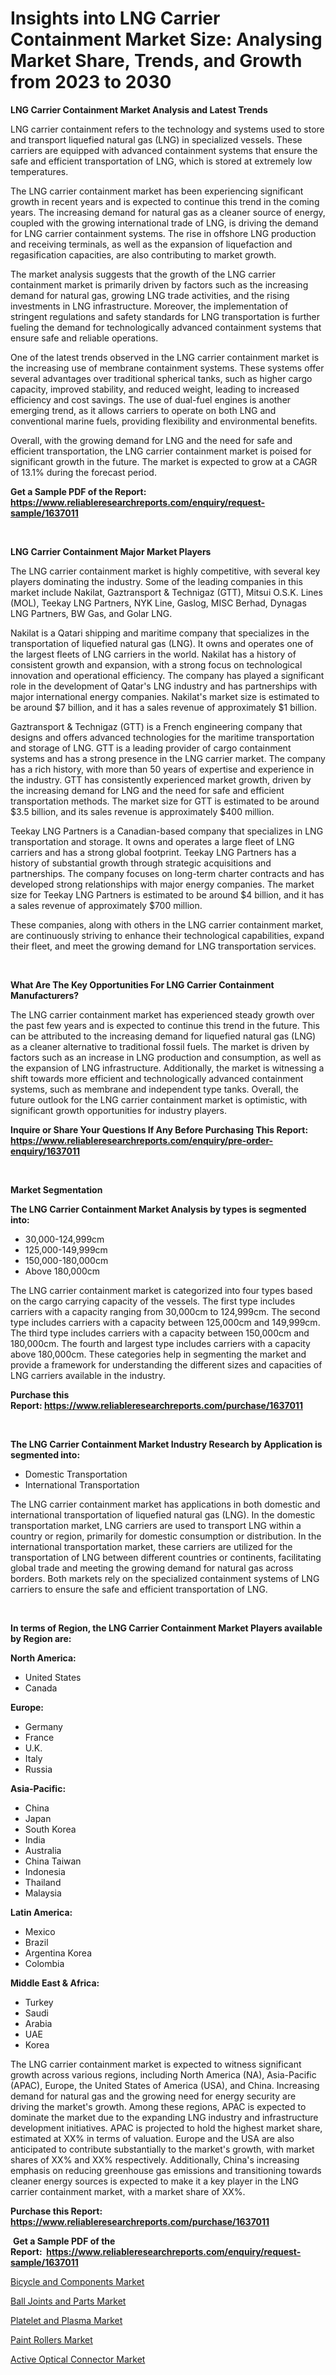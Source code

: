 <p><h1>Insights into LNG Carrier Containment Market Size: Analysing Market Share, Trends, and Growth from 2023 to 2030</h1></p><p><strong>LNG Carrier Containment Market Analysis and Latest Trends</strong></p>
<p><p>LNG carrier containment refers to the technology and systems used to store and transport liquefied natural gas (LNG) in specialized vessels. These carriers are equipped with advanced containment systems that ensure the safe and efficient transportation of LNG, which is stored at extremely low temperatures.</p><p>The LNG carrier containment market has been experiencing significant growth in recent years and is expected to continue this trend in the coming years. The increasing demand for natural gas as a cleaner source of energy, coupled with the growing international trade of LNG, is driving the demand for LNG carrier containment systems. The rise in offshore LNG production and receiving terminals, as well as the expansion of liquefaction and regasification capacities, are also contributing to market growth.</p><p>The market analysis suggests that the growth of the LNG carrier containment market is primarily driven by factors such as the increasing demand for natural gas, growing LNG trade activities, and the rising investments in LNG infrastructure. Moreover, the implementation of stringent regulations and safety standards for LNG transportation is further fueling the demand for technologically advanced containment systems that ensure safe and reliable operations.</p><p>One of the latest trends observed in the LNG carrier containment market is the increasing use of membrane containment systems. These systems offer several advantages over traditional spherical tanks, such as higher cargo capacity, improved stability, and reduced weight, leading to increased efficiency and cost savings. The use of dual-fuel engines is another emerging trend, as it allows carriers to operate on both LNG and conventional marine fuels, providing flexibility and environmental benefits.</p><p>Overall, with the growing demand for LNG and the need for safe and efficient transportation, the LNG carrier containment market is poised for significant growth in the future. The market is expected to grow at a CAGR of 13.1% during the forecast period.</p></p>
<p><strong>Get a Sample PDF of the Report:&nbsp; <a href="https://www.reliableresearchreports.com/enquiry/request-sample/1637011">https://www.reliableresearchreports.com/enquiry/request-sample/1637011</a></strong></p>
<p>&nbsp;</p>
<p><strong>LNG Carrier Containment Major Market Players</strong></p>
<p><p>The LNG carrier containment market is highly competitive, with several key players dominating the industry. Some of the leading companies in this market include Nakilat, Gaztransport & Technigaz (GTT), Mitsui O.S.K. Lines (MOL), Teekay LNG Partners, NYK Line, Gaslog, MISC Berhad, Dynagas LNG Partners, BW Gas, and Golar LNG.</p><p>Nakilat is a Qatari shipping and maritime company that specializes in the transportation of liquefied natural gas (LNG). It owns and operates one of the largest fleets of LNG carriers in the world. Nakilat has a history of consistent growth and expansion, with a strong focus on technological innovation and operational efficiency. The company has played a significant role in the development of Qatar's LNG industry and has partnerships with major international energy companies. Nakilat's market size is estimated to be around $7 billion, and it has a sales revenue of approximately $1 billion.</p><p>Gaztransport & Technigaz (GTT) is a French engineering company that designs and offers advanced technologies for the maritime transportation and storage of LNG. GTT is a leading provider of cargo containment systems and has a strong presence in the LNG carrier market. The company has a rich history, with more than 50 years of expertise and experience in the industry. GTT has consistently experienced market growth, driven by the increasing demand for LNG and the need for safe and efficient transportation methods. The market size for GTT is estimated to be around $3.5 billion, and its sales revenue is approximately $400 million.</p><p>Teekay LNG Partners is a Canadian-based company that specializes in LNG transportation and storage. It owns and operates a large fleet of LNG carriers and has a strong global footprint. Teekay LNG Partners has a history of substantial growth through strategic acquisitions and partnerships. The company focuses on long-term charter contracts and has developed strong relationships with major energy companies. The market size for Teekay LNG Partners is estimated to be around $4 billion, and it has a sales revenue of approximately $700 million.</p><p>These companies, along with others in the LNG carrier containment market, are continuously striving to enhance their technological capabilities, expand their fleet, and meet the growing demand for LNG transportation services.</p></p>
<p>&nbsp;</p>
<p><strong>What Are The Key Opportunities For LNG Carrier Containment Manufacturers?</strong></p>
<p><p>The LNG carrier containment market has experienced steady growth over the past few years and is expected to continue this trend in the future. This can be attributed to the increasing demand for liquefied natural gas (LNG) as a cleaner alternative to traditional fossil fuels. The market is driven by factors such as an increase in LNG production and consumption, as well as the expansion of LNG infrastructure. Additionally, the market is witnessing a shift towards more efficient and technologically advanced containment systems, such as membrane and independent type tanks. Overall, the future outlook for the LNG carrier containment market is optimistic, with significant growth opportunities for industry players.</p></p>
<p><strong>Inquire or Share Your Questions If Any Before Purchasing This Report: <a href="https://www.reliableresearchreports.com/enquiry/pre-order-enquiry/1637011">https://www.reliableresearchreports.com/enquiry/pre-order-enquiry/1637011</a></strong></p>
<p>&nbsp;</p>
<p><strong>Market Segmentation</strong></p>
<p><strong>The LNG Carrier Containment Market Analysis by types is segmented into:</strong></p>
<p><ul><li>30,000-124,999cm</li><li>125,000-149,999cm</li><li>150,000-180,000cm</li><li>Above 180,000cm</li></ul></p>
<p><p>The LNG carrier containment market is categorized into four types based on the cargo carrying capacity of the vessels. The first type includes carriers with a capacity ranging from 30,000cm to 124,999cm. The second type includes carriers with a capacity between 125,000cm and 149,999cm. The third type includes carriers with a capacity between 150,000cm and 180,000cm. The fourth and largest type includes carriers with a capacity above 180,000cm. These categories help in segmenting the market and provide a framework for understanding the different sizes and capacities of LNG carriers available in the industry.</p></p>
<p><strong>Purchase this Report:&nbsp;<a href="https://www.reliableresearchreports.com/purchase/1637011">https://www.reliableresearchreports.com/purchase/1637011</a></strong></p>
<p>&nbsp;</p>
<p><strong>The LNG Carrier Containment Market Industry Research by Application is segmented into:</strong></p>
<p><ul><li>Domestic Transportation</li><li>International Transportation</li></ul></p>
<p><p>The LNG carrier containment market has applications in both domestic and international transportation of liquefied natural gas (LNG). In the domestic transportation market, LNG carriers are used to transport LNG within a country or region, primarily for domestic consumption or distribution. In the international transportation market, these carriers are utilized for the transportation of LNG between different countries or continents, facilitating global trade and meeting the growing demand for natural gas across borders. Both markets rely on the specialized containment systems of LNG carriers to ensure the safe and efficient transportation of LNG.</p></p>
<p>&nbsp;</p>
<p><strong>In terms of Region, the LNG Carrier Containment Market Players available by Region are:</strong></p>
<p>
    <p> <strong> North America: </strong>
        <ul>
            <li>United States</li>
            <li>Canada</li>
        </ul>
        </p> 
    <p> <strong> Europe: </strong>
        <ul>
            <li>Germany</li>
            <li>France</li>
            <li>U.K.</li>
            <li>Italy</li>
            <li>Russia</li>
        </ul>
        </p> 
    <p> <strong> Asia-Pacific: </strong>
        <ul>
            <li>China</li>
            <li>Japan</li>
            <li>South Korea</li>
            <li>India</li>
            <li>Australia</li>
            <li>China Taiwan</li>
            <li>Indonesia</li>
            <li>Thailand</li>
            <li>Malaysia</li>
        </ul>
        </p> 
    <p> <strong> Latin America: </strong>
        <ul>
            <li>Mexico</li>
            <li>Brazil</li>
            <li>Argentina Korea</li>
            <li>Colombia</li>
        </ul>
        </p> 
    <p> <strong> Middle East & Africa: </strong>
        <ul>
            <li>Turkey</li>
            <li>Saudi</li>
            <li>Arabia</li>
            <li>UAE</li>
            <li>Korea</li>
        </ul>
    </p>
    </p>
<p><p>The LNG carrier containment market is expected to witness significant growth across various regions, including North America (NA), Asia-Pacific (APAC), Europe, the United States of America (USA), and China. Increasing demand for natural gas and the growing need for energy security are driving the market's growth. Among these regions, APAC is expected to dominate the market due to the expanding LNG industry and infrastructure development initiatives. APAC is projected to hold the highest market share, estimated at XX% in terms of valuation. Europe and the USA are also anticipated to contribute substantially to the market's growth, with market shares of XX% and XX% respectively. Additionally, China's increasing emphasis on reducing greenhouse gas emissions and transitioning towards cleaner energy sources is expected to make it a key player in the LNG carrier containment market, with a market share of XX%.</p></p>
<p><strong>Purchase this Report: <a href="https://www.reliableresearchreports.com/purchase/1637011">https://www.reliableresearchreports.com/purchase/1637011</a></strong></p>
<p>&nbsp;<strong>Get a Sample PDF of the Report:&nbsp;&nbsp;<a href="https://www.reliableresearchreports.com/enquiry/request-sample/1637011">https://www.reliableresearchreports.com/enquiry/request-sample/1637011</a></strong></p>
<p><strong></strong></p>
<p><p><a href="https://www.linkedin.com/pulse/bicycle-components-market-insights-players-forecast-till-sdwbe/">Bicycle and Components Market</a></p><p><a href="https://www.linkedin.com/pulse/ball-joints-parts-market-research-report-unlocks-analysis-tfsye/">Ball Joints and Parts Market</a></p><p><a href="https://medium.com/@sylvanfahey/platelet-and-plasma-market-insight-market-trends-growth-forecasted-from-2023-to-2030-b27622d7da7c">Platelet and Plasma Market</a></p><p><a href="https://medium.com/@kyliemorgan1913/paint-rollers-market-size-growth-forecast-2023-2030-e599c0ce4586">Paint Rollers Market</a></p><p><a href="https://www.linkedin.com/pulse/active-optical-connector-market-size-growth-forecast-0dtae/">Active Optical Connector Market</a></p></p>